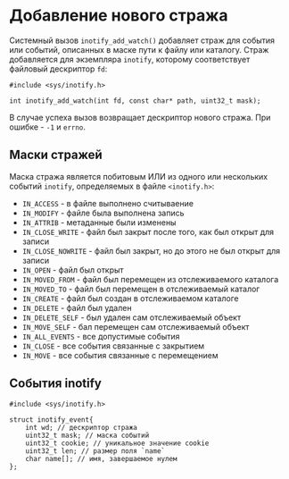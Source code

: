 # Добавление нового стража

Системный вызов `inotify_add_watch()` добавляет страж для события или событий, описанных в маске пути к файлу или каталогу. Страж добавляется для экземпляра `inotify`, которому соответствует файловый дескриптор `fd`:

    #include <sys/inotify.h>

    int inotify_add_watch(int fd, const char* path, uint32_t mask);

В случае успеха вызов возвращает дескриптор нового стража. При ошибке - `-1` и `errno`.

## Маски стражей

Маска стража является побитовым ИЛИ из одного или нескольких событий `inotify`, определяемых в файле `<inotify.h>`:
* `IN_ACCESS` - в файле выполнено считываение
* `IN_MODIFY` - файле была выполнена запись 
* `IN_ATTRIB` - метаданные были изменены
* `IN_CLOSE_WRITE` - файл был закрыт после того, как был открыт для записи
* `IN_CLOSE_NOWRITE` - файл был закрыт, но до этого не был открыт для записи
* `IN_OPEN` - файл был открыт
* `IN_MOVED_FROM` - файл был перемещен из отслеживаемого каталога
* `IN_MOVED_TO` - файл был перемещен в отслеживаемый каталог
* `IN_CREATE` - файл был создан в отслеживаемом каталоге
* `IN_DELETE` - файл был удален
* `IN_DELETE_SELF` - был удален сам отслеживаемый объект
* `IN_MOVE_SELF` - бал перемещен сам отслеживаемый объект
* `IN_ALL_EVENTS` - все допустимые события
* `IN_CLOSE` - все события связанные с закрытием
* `IN_MOVE` - все события связанные с перемещением

## События inotify

    #include <sys/inotify.h>

    struct inotify_event{
        int wd; // дескриптор стража
        uint32_t mask; // маска событий
        uint32_t cookie; // уникальное значение cookie
        uint32_t len; // размер поля `name`
        char name[]; // имя, завершаемое нулем
    };